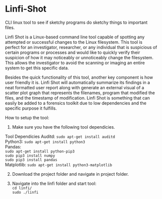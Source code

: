 # Linfi-Shot
CLI linux tool to see if sketchy programs do sketchy things to important files.

Linfi Shot is a Linux-based command line tool capable of spotting any attempted or successful changes to the Linux filesystem. This tool is perfect for an investigator, researcher, or any individual that is suspicious of certain programs or processes and would like to quickly verify their suspicion of how it may noticeably or unnoticeably change the filesystem. This allows the investigator to avoid the scanning or imaging an entire system to get this specific data. 

Besides the quick functionality of this tool, another key component is how user friendly it is. Linfi Shot will automatically summarize its findings in a neat formatted user report along with generate an external visual of a scatter plot graph that represents the filenames, program that modified the files, and the timestamp of modification. Linfi Shot is something that can easily be added to a forensics toolkit due to low dependencies and the specific purpose it fulfills.


How to setup the tool:
1. Make sure you have the following tool dependicies.

Tool Dependicies
Auditd:
`sudo apt-get install auditd`</br>
Python3:
`sudo apt-get install python3`</br>
Pandas: </br>
`sudo apt-get install python-pip3`</br>
`sudo pip3 install numpy`</br>
`sudo pip3 install pandas`</br>
Matplotlib:
`sudo apt-get install python3-matplotlib`</br>

2. Download the project folder and navigate in project folder.</br>


3. Navigate into the linfi folder and start tool:</br>
`cd linfi/`</br>
`sudo ./linfi`










  


